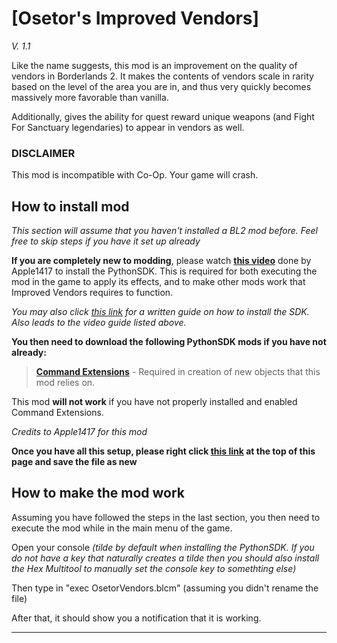 # [Osetor's Improved Vendors]
*V. 1.1*

Like the name suggests, this mod is an improvement on the quality of vendors in Borderlands 2. It makes the contents of vendors scale in rarity based on the level of the area you are in, and thus very quickly becomes massively more favorable than vanilla.

Additionally, gives the ability for quest reward unique weapons (and Fight For Sanctuary legendaries) to appear in vendors as well.


### DISCLAIMER

This mod is incompatible with Co-Op. Your game will crash.




## How to install mod

*This section will assume that you haven't installed a BL2 mod before. Feel free to skip steps if you have it set up already*

**If you are completely new to modding**, please watch **[this video](https://www.youtube.com/watch?v=57WxvASCX70&t=1s)** done by Apple1417 to install the PythonSDK. This is required for both executing the mod in the game to apply its effects, and to make other mods work that Improved Vendors requires to function.

*You may also click [this link](https://bl-sdk.github.io/) for a written guide on how to install the SDK. Also leads to the video guide listed above.*

**You then need to download the following PythonSDK mods if you have not already:**

> **[Command Extensions](https://bl-sdk.github.io/mods/CommandExtensions/)** - Required in creation of new objects that this mod relies on.

This mod **will not work** if you have not properly installed and enabled Command Extensions.

*Credits to Apple1417 for this mod*


**Once you have all this setup, please right click [this link](https://raw.githubusercontent.com/osetor74/BLCMods/master/Borderlands%202%20mods/osetor74/Oselands%20Standalones/Osetor's%20Improved%20Vendors/OsetorVendors.blcm) at the top of this page and save the file as new**


## How to make the mod work

Assuming you have followed the steps in the last section, you then need to execute the mod while in the main menu of the game.

Open your console
*(tilde by default when installing the PythonSDK. If you do not have a key that naturally creates a tilde then you should also install the Hex Multitool to manually set the console key to somethting else)*

Then type in "exec OsetorVendors.blcm" (assuming you didn't rename the file)

After that, it should show you a notification that it is working.


---
